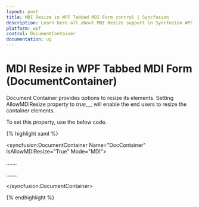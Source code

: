 ```yaml
---
layout: post
title: MDI Resize in WPF Tabbed MDI Form control | Syncfusion
description: Learn here all about MDI Resize support in Syncfusion WPF Tabbed MDI Form (DocumentContainer) control and more.
platform: wpf
control: DocumentContainer
documentation: ug
---
```


# MDI Resize in WPF Tabbed MDI Form (DocumentContainer)

Document Container provides options to resize its elements. Setting AllowMDIResize property to _true__,_ will enable the end users to resize the container elements. 

To set this property, use the below code.



{% highlight xaml %}



<!-- Adding Document Container -->

<syncfusion:DocumentContainer Name="DocContainer" IsAllowMDIResize="True"  Mode="MDI">

<FlowDocumentScrollViewer syncfusion:DocumentContainer.Header="Features">

</FlowDocumentScrollViewer>

…....

…....

</syncfusion:DocumentContainer>


{% endhighlight %}
